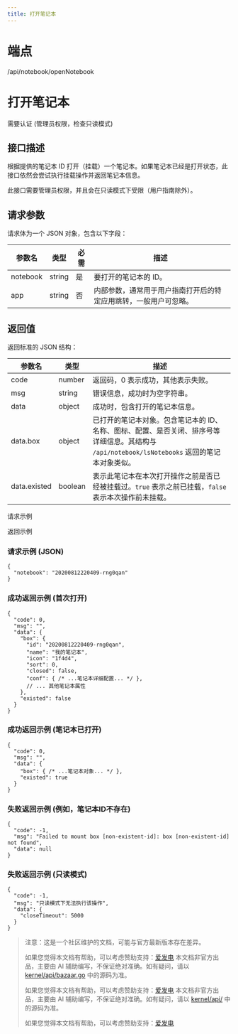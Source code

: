 ```yaml
---
title: 打开笔记本
---
```

# 端点

/api/notebook/openNotebook

# 打开笔记本

需要认证 (管理员权限，检查只读模式)

## 接口描述

根据提供的笔记本 ID 打开（挂载）一个笔记本。如果笔记本已经是打开状态，此接口依然会尝试执行挂载操作并返回笔记本信息。

此接口需要管理员权限，并且会在只读模式下受限（用户指南除外）。

## 请求参数

请求体为一个 JSON 对象，包含以下字段：

| 参数名 | 类型 | 必需 | 描述 |
| --- | --- | --- | --- |
| notebook | string | 是 | 要打开的笔记本的 ID。 |
| app | string | 否 | 内部参数，通常用于用户指南打开后的特定应用跳转，一般用户可忽略。 |

## 返回值

返回标准的 JSON 结构：

| 参数名 | 类型 | 描述 |
| --- | --- | --- |
| code | number | 返回码，0 表示成功，其他表示失败。 |
| msg | string | 错误信息，成功时为空字符串。 |
| data | object | 成功时，包含打开的笔记本信息。 |
| data.box | object | 已打开的笔记本对象。包含笔记本的 ID、名称、图标、配置、是否关闭、排序号等详细信息。其结构与 `/api/notebook/lsNotebooks` 返回的笔记本对象类似。 |
| data.existed | boolean | 表示此笔记本在本次打开操作之前是否已经被挂载过。`true` 表示之前已挂载，`false` 表示本次操作前未挂载。 |

请求示例

返回示例

### 请求示例 (JSON)

```
{
  "notebook": "20200812220409-rng0qan"
}
```

### 成功返回示例 (首次打开)

```
{
  "code": 0,
  "msg": "",
  "data": {
    "box": {
      "id": "20200812220409-rng0qan",
      "name": "我的笔记本",
      "icon": "1f4d4",
      "sort": 0,
      "closed": false,
      "conf": { /* ...笔记本详细配置... */ },
      // ... 其他笔记本属性
    },
    "existed": false
  }
}
```

### 成功返回示例 (笔记本已打开)

```
{
  "code": 0,
  "msg": "",
  "data": {
    "box": { /* ...笔记本对象... */ },
    "existed": true
  }
}
```

### 失败返回示例 (例如，笔记本ID不存在)

```
{
  "code": -1,
  "msg": "Failed to mount box [non-existent-id]: box [non-existent-id] not found",
  "data": null
}
```

### 失败返回示例 (只读模式)

```
{
  "code": -1,
  "msg": "只读模式下无法执行该操作",
  "data": {
    "closeTimeout": 5000
  }
}
```

> 注意：这是一个社区维护的文档，可能与官方最新版本存在差异。
> 
> 如果您觉得本文档有帮助，可以考虑赞助支持：[爱发电](https://afdian.com/a/leolee9086?tab=feed)
> 本文档非官方出品，主要由 AI 辅助编写，不保证绝对准确。如有疑问，请以 [kernel/api/bazaar.go](https://github.com/siyuan-note/siyuan/blob/master/kernel/api/bazaar.go) 中的源码为准。
> 
> 如果您觉得本文档有帮助，可以考虑赞助支持：[爱发电](https://afdian.com/a/leolee9086?tab=feed)
> 本文档非官方出品，主要由 AI 辅助编写，不保证绝对准确。如有疑问，请以 [kernel/api/](https://github.com/siyuan-note/siyuan/blob/master/kernel/api/) 中的源码为准。
> 
> 如果您觉得本文档有帮助，可以考虑赞助支持：[爱发电](https://afdian.com/a/leolee9086?tab=feed)
